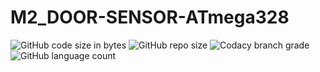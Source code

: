 # M2_DOOR-SENSOR-ATmega328

![GitHub code size in bytes](https://img.shields.io/github/languages/code-size/appumohanan/M2_DOOR-SENSOR-ATmega328)  ![GitHub repo size](https://img.shields.io/github/repo-size/appumohanan/M2_DOOR-SENSOR-ATmega328)     ![Codacy branch grade](https://img.shields.io/codacy/grade/16c8ff279d8147eca05765ed3dfde3be/main?logo=Github)   ![GitHub language count](https://img.shields.io/github/languages/count/appumohanan/M2_DOOR-SENSOR-ATmega328?color=00100&logo=github)



